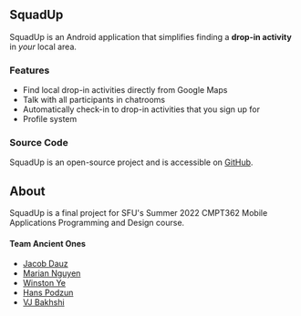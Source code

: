## SquadUp

SquadUp is an Android application that simplifies finding a **drop-in activity** in _your_ local area.

### Features

- Find local drop-in activities directly from Google Maps
- Talk with all participants in chatrooms
- Automatically check-in to drop-in activities that you sign up for
- Profile system 

### Source Code

SquadUp is an open-source project and is accessible on [GitHub](https://github.com/nguyenmar/CMPT362_Project).

## About

SquadUp is a final project for SFU's Summer 2022 CMPT362 Mobile Applications Programming and Design course.

#### Team Ancient Ones
- [Jacob Dauz](https://github.com/jdauz)
- [Marian Nguyen](https://github.com/nguyenmar)
- [Winston Ye](https://github.com/yewinston)
- [Hans Podzun](https://github.com/hpodzun)
- [VJ Bakhshi](https://github.com/titanvj)
